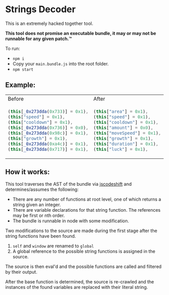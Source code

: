 # Strings Decoder

This is an extremely hacked together tool.

**This tool does not promise an executable bundle, it may or may not be runnable for any given patch.™**

To run:

- `npm i`
- Copy your `main.bundle.js` into the root folder.
- `npm start`

## Example:

<table>
<tr>
<td> Before <td> After </td>
</tr>
<tr>
<td>

```javascript
(this[_0x273dda(0x733)] = 0x1),
(this["speed"] = 0x1),
(this["cooldown"] = 0x1),
(this[_0x273dda(0x736)] = 0x0),
(this[_0x273dda(0x98c)] = 0x1),
(this["growth"] = 0x1),
(this[_0x273dda(0xa4c)] = 0x1),
(this[_0x273dda(0x717)] = 0x1),
```

</td>
<td>

```javascript
(this["area"] = 0x1),
(this["speed"] = 0x1),
(this["cooldown"] = 0x1),
(this["amount"] = 0x0),
(this["moveSpeed"] = 0x1),
(this["growth"] = 0x1),
(this["duration"] = 0x1),
(this["luck"] = 0x1),
```

</td>
</tr>
</table>


## How it works:
This tool traverses the AST of the bundle via [jscodeshift](https://github.com/facebook/jscodeshift) and determines/assumes the following:
- There are any number of functions at root level, one of which returns a string given an integer.
- There are variable declarations for that string function. The references may be first or nth order.
- The bundle is runnable in node with some modification.

Two modifications to the source are made during the first stage after the string functions have been found.

1. `self` and `window` are renamed to `global`
2. A global reference to the possible string functions is assigned in the source.

The source is then eval'd and the possible functions are called and filtered by their output.

After the base function is determined, the source is re-crawled and the instances of the found variables are replaced with their literal string.